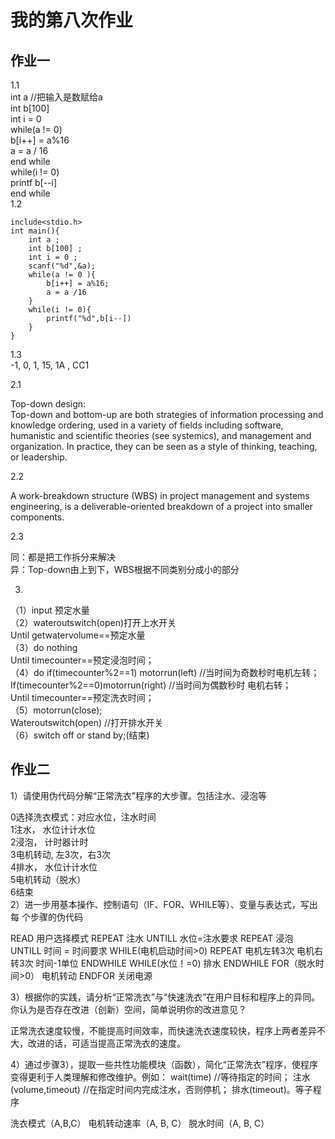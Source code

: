 # 我的第八次作业

## 作业一

1.1  
int a //把输入是数赋给a  
int b[100]   
int i = 0  
while(a != 0)  
b[i++] = a%16  
a = a / 16  
end while   
while(i != 0)  
printf b[--i]  
end while  
1.2  

    include<stdio.h>  
    int main(){
        int a ;
        int b[100] ;
        int i = 0 ;
        scanf("%d",&a);
        while(a != 0 ){
            b[i++] = a%16;
            a = a /16
        }
        while(i != 0){
            printf("%d",b[i--])
        }
    }


1.3  
 -1,  0,  1,  15,   1A   ,   CC1


 2.1

 Top-down design:   
 Top-down and bottom-up are both strategies of information processing and knowledge ordering, used in a variety of fields including software, humanistic and scientific theories (see systemics), and management and organization. In practice, they can be seen as a style of thinking, teaching, or leadership.

 2.2

 A work-breakdown structure (WBS) in project management and systems engineering, is a deliverable-oriented breakdown of a project into smaller components. 

 2.3

 同：都是把工作拆分来解决  
 异：Top-down由上到下，WBS根据不同类别分成小的部分

 3.

 （1）input 预定水量   
  （2）wateroutswitch(open)打开上水开关   
          Until getwatervolume==预定水量   
  （3）do nothing   
          Until timecounter==预定浸泡时间；   
  （4）do if(timecounter%2==1) motorrun(left) //当时间为奇数秒时电机左转；   
             If(timecounter%2==0)motorrun(right) //当时间为偶数秒时  电机右转；   
          Until timecounter==预定洗衣时间；   
  （5）motorrun(close);   
          Wateroutswitch(open) //打开排水开关   
  （6）switch off or stand by;(结束)  
  

  ## 作业二

  1）请使用伪代码分解“正常洗衣”程序的大步骤。包括注水、浸泡等   

  0选择洗衣模式：对应水位，注水时间   
  1注水， 水位计计水位   
  2浸泡， 计时器计时   
  3电机转动, 左3次，右3次   
  4排水， 水位计计水位   
  5电机转动（脱水）   
  6结束  
  2）进一步用基本操作、控制语句（IF、FOR、WHILE等）、变量与表达式，写出每 个步骤的伪代码  

  READ 用户选择模式
REPEAT 
注水
UNTILL 水位=注水要求
REPEAT 
浸泡
UNTILL 时间 = 时间要求
WHILE(电机启动时间>0)
REPEAT 
电机左转3次
电机右转3次
时间-1单位
ENDWHILE
WHILE(水位！=0)
排水
ENDWHILE
FOR（脱水时间>0） 
电机转动
ENDFOR
关闭电源

  3）根据你的实践，请分析“正常洗衣”与“快速洗衣”在用户目标和程序上的异同。 你认为是否存在改进（创新）空间，简单说明你的改进意见？    

  正常洗衣速度较慢，不能提高时间效率，而快速洗衣速度较快，程序上两者差异不大，改进的话，可适当提高正常洗衣的速度。  

   4）通过步骤3），提取一些共性功能模块（函数），简化“正常洗衣”程序，使程序 变得更利于人类理解和修改维护。例如： wait(time) //等待指定的时间； 注水(volume,timeout) //在指定时间内完成注水，否则停机； 排水(timeout)。等子程序  

   洗衣模式（A,B,C） 
电机转动速率（A, B, C） 
脱水时间（A, B, C）


